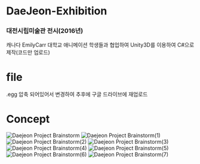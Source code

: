 # DaeJeon-Exhibition
### 대전시립미술관 전시(2016년)
캐나다 EmilyCarr 대학교 애니메이션 학생들과 협업하여 Unity3D를 이용하여 C#으로 제작(코드만 업로드)

# file
.egg 압축 되어있어서 변경하여 추후에 구글 드라이브에 재업로드


# Concept
![Daejeon Project Brainstorm](https://user-images.githubusercontent.com/64409693/190299220-13c42707-856f-4312-bc45-ae2c4b2f2d52.png)
![Daejeon Project Brainstorm(1)](https://user-images.githubusercontent.com/64409693/190299227-a31b89f5-f264-46ba-9b76-4f50ad8574ef.png)
![Daejeon Project Brainstorm(2)](https://user-images.githubusercontent.com/64409693/190299295-bbc7fa81-85f0-41c2-80ce-0d760188dd38.png)
![Daejeon Project Brainstorm(3)](https://user-images.githubusercontent.com/64409693/190299302-2664e6be-8ed4-4911-9c1c-23a7e392b175.png)
![Daejeon Project Brainstorm(4)](https://user-images.githubusercontent.com/64409693/190299324-5306b831-47b2-495f-9834-17168b753e19.png)
![Daejeon Project Brainstorm(5)](https://user-images.githubusercontent.com/64409693/190299332-4aa2d26d-00db-4345-9b0d-d6173076046e.png)
![Daejeon Project Brainstorm(6)](https://user-images.githubusercontent.com/64409693/190299336-f087d156-e587-4ab7-aafc-cd1a24e6ca04.png)
![Daejeon Project Brainstorm(7)](https://user-images.githubusercontent.com/64409693/190299337-3ffb1806-3562-4019-8f36-5c2f172e3250.png)
